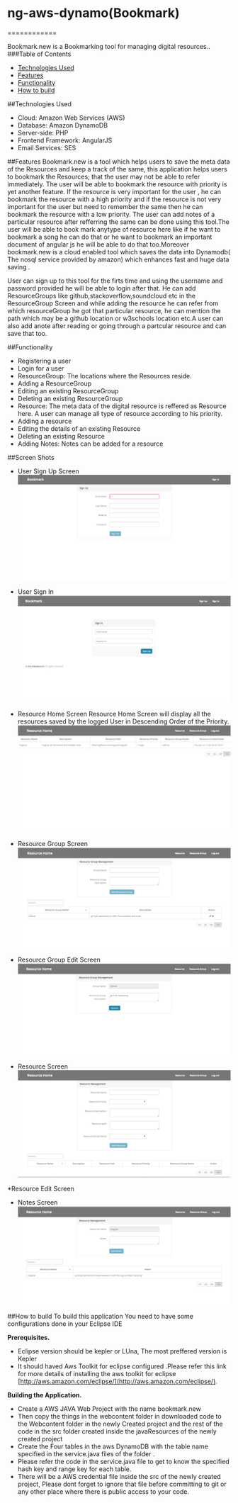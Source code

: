 # ng-aws-dynamo(Bookmark)
============

Bookmark.new is a Bookmarking tool for managing digital resources.. 
###Table of Contents  
* [Technologies Used][]
* [Features][]
* [Functionality][]
* [How to build][]

##<a name="Technology"></a>Technologies Used

* Cloud: Amazon Web Services (AWS)
* Database: Amazon DynamoDB
* Server-side: PHP
* Frontend Framework: AngularJS
* Email Services: SES
 
##<a name="Features"></a>Features
Bookmark.new is a tool which helps users to save the meta data of the Resources and keep a track of the same, this application helps users to bookmark the Resources; that the user may not be able to  refer immediately. The user will be able to bookmark the resource with priority is yet another feature. If the resource is very important for the user , he can bookmark the resource with a high priority and if the resource is not very important for the user but need to remember the same then he can bookmark the resource with a low priority. The user can add notes of a particular resource after refferring the same can be done using this tool.The user will be able to book mark anytype of resource here like if he want to bookmark a song he can do that or he want to bookmark an important document of angular js he will be able to do that too.Moreover bookmark.new is a cloud enabled tool which saves the data into Dynamodb( The nosql service provided by amazon) which enhances fast and huge data saving .

User can sign up to this tool for the firts time and using the username and password provided he will be able to login after that. He can add ResourceGroups like github,stackoverflow,soundcloud etc in the ResourceGroup Screen and while adding the resource he can refer from which resourceGroup he got that particular resource, he can mention the path which may be a github location or w3schools location etc.A user can also  add anote after reading or going through a partcular resource  and can save that too.

##<a name="Functionality"></a>Functionality
* Registering a user
* Login for a user
* ResourceGroup: The locations where the Resources reside.
* Adding a ResourceGroup
* Editing an existing ResourceGroup
* Deleting an existing ResourceGroup
* Resource: The meta data of the digital resource is reffered as Resource here. A user can manage all type of resource according to his priority.
* Adding a resource
* Editing the details of an existing Resource
* Deleting an existing Resource
* Adding Notes: Notes can be added for a resource

##Screen Shots
* User Sign Up Screen
![Sign Up](https://github.com/AccelNA/aws-coe/blob/master/contents/images/Bookmark/bookmark1.PNG)<br/>

* User Sign In 
![Sign In](https://github.com/AccelNA/aws-coe/blob/master/contents/images/Bookmark/bookmark4.PNG)<br/>

* Resource Home Screen
Resource Home Screen will display all the resources saved by the logged  User in Descending Order of the Priority.
![Home](https://github.com/AccelNA/aws-coe/blob/master/contents/images/Bookmark/bookmark17.PNG)<br/>

* Resource Group Screen
![Resource Group](https://github.com/AccelNA/aws-coe/blob/master/contents/images/Bookmark/bookmark11.PNG)<br/>

* Resource Group Edit Screen
![Resource Group Edit](https://github.com/AccelNA/aws-coe/blob/master/contents/images/Bookmark/bookmark10.PNG)<br/>

* Resource Screen
![Resource](https://github.com/AccelNA/aws-coe/blob/master/contents/images/Bookmark/bookmark12.PNG)<br/>

*Resource Edit Screen 


* Notes Screen
![Notes](https://github.com/AccelNA/aws-coe/blob/master/contents/images/Bookmark/bookmark16.PNG)<br/>



##<a name="Build"></a>How to build
To build this application You need to have some configurations done in your Eclipse IDE

**Prerequisites.<br>**

* Eclipse version should be kepler or LUna, The most preffered version is Kepler
* It should haved Aws Toolkit for eclipse configured .Please refer this link for more details of installing the aws toolkit for eclipse  [http://aws.amazon.com/eclipse/](http://aws.amazon.com/eclipse/).

**Building the Application.<br>**

* Create a AWS JAVA Web Project with the name bookmark.new
* Then copy the things in the webcontent folder in downloaded code to the Webcontent folder in the newly Created project and the rest of the code in the src folder created inside the javaResources of the newly created project
* Create the Four tables in the aws DynamoDB with the table name specified in the service.java files of the folder .
* Please refer the code in the service.java file to get to know the specified hash key and range key for each table.
* There will be a AWS credential file inside the src of the newly created project, Please dont forget to ignore that file before committing to git or any other place where there is public access to your code.

[Technologies Used]: #Technology
[Features]: #Features
[Functionality]: #Functionality
[How to build]: #Build


